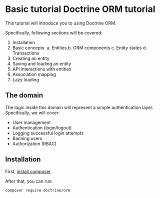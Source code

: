 # Basic tutorial Doctrine ORM tutorial

This tutorial will introduce you to using Doctrine ORM.

Specifically, following sections will be covered:

 1. Installation
 2. Basic concepts:
     a. Entities
     b. ORM components
     c. Entity states
     d. Transactions
 3. Creating an entity
 4. Saving and loading an entity
 5. API interactions with entities
 6. Association mapping
 7. Lazy loading

## The domain

The logic inside this domain will represent a simple authentication
layer. Specifically, we will cover:

 * User management
 * Authentication (login/logout)
 * Logging successful login attempts
 * Banning users
 * Authorization (RBAC)

## Installation

First, [install composer](https://getcomposer.org/download/).

After that, you can run:

```sh
composer require doctrine/orm
```
